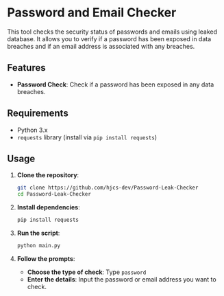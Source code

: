 # Password and Email Checker

This tool checks the security status of passwords and emails using leaked database. It allows you to verify if a password has been exposed in data breaches and if an email address is associated with any breaches.

## Features

- **Password Check**: Check if a password has been exposed in any data breaches.

## Requirements

- Python 3.x
- `requests` library (install via `pip install requests`)

## Usage

1. **Clone the repository**:
    ```bash
    git clone https://github.com/hjcs-dev/Password-Leak-Checker
    cd Password-Leak-Checker
    ```

2. **Install dependencies**:
    ```bash
    pip install requests
    ```

3. **Run the script**:
    ```bash
    python main.py
    ```

4. **Follow the prompts**:
    - **Choose the type of check**: Type `password`
    - **Enter the details**: Input the password or email address you want to check.


